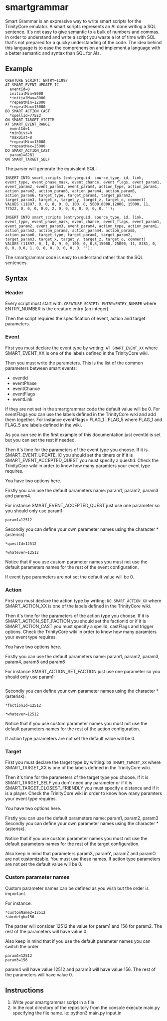 # smartgrammar
Smart Grammar is an expressive way to write smart scripts for the TrinityCore emulator. A smart scripts represents an AI done writing a SQL sentence. It's not easy to give semantic to a bulk of numbers and commas. In order to understand and write a script you waste a lot of time with SQL that's not prepared for a quicky understanding of the code. The idea behind this language is to ease the comprehension and implement a language with a better semantic and syntax than SQL for AIs.

## Example
```
CREATURE SCRIPT: ENTRY=11897 
AT SMART_EVENT_UPDATE_IC 
  eventId=0 
  initialMin=5000 
  *initialMax=8000 
  *repeatMin=12000 
  *repeatMax=15000 
DO SMART_ACTION_CAST 
  *spellId=77522 
ON SMART_TARGET_VICTIM 
AT SMART_EVENT_RANGE 
  eventId=1 
  *minDist=0 
  *maxDist=8 
  *repeatMin=15000 
  *repeatMax=25000 
DO SMART_ACTION_CAST 
  param1=8281 
ON SMART_TARGET_SELF
```

The parser will generate the equivalent SQL:
```
INSERT INTO smart_scripts (entryorguid, source_type, id, link, event_type, event_phase_mask, event_chance, event_flags, event_param1, event_param2, event_param3, event_param4, action_type, action_param1, action_param2, action_param3, action_param4, action_param5,  action_param6, target_type, target_param1, target_param2, target_param3, target_x, target_y, target_z, target_o, comment)
VALUES (11897, 0, 0, 0, 0, 0, 100, 0, 5000,8000,12000, 15000, 11, 77522, 0, 0, 0, 0,0, 2, 0, 0, 0, 0, 0, 0, 0, '');

INSERT INTO smart_scripts (entryorguid, source_type, id, link, event_type, event_phase_mask, event_chance, event_flags, event_param1, event_param2, event_param3, event_param4, action_type, action_param1, action_param2, action_param3, action_param4, action_param5,  action_param6, target_type, target_param1, target_param2, target_param3, target_x, target_y, target_z, target_o, comment)
VALUES (11897, 0, 1, 0, 9, 0, 100, 0, 0,8,15000, 25000, 11, 8281, 0, 0, 0, 0,0, 1, 0, 0, 0, 0, 0, 0, 0, '');
```

The smartgrammar code is easy to understand rather than the SQL sentences.

## Syntax

### Header

Every script must start with: ```CREATURE SCRIPT: ENTRY=ENTRY_NUMBER``` where ENTRY_NUMBER is the creature entry (an integer).

Then the script requires the specification of event, action and target parameters. 

### Event

First you must declare the event type by writing: ```AT SMART_EVENT_XX``` where SMART_EVENT_XX is one of the labels defined in the TrinityCore wiki.

Then you must write the parameters. This is the list of the common parameters between smart events:

- eventId
- eventPhase
- eventChance
- eventFlags
- eventLink

If they are not set in the smartgrammar code the default value will be 0. For eventFlags you can use the labels defined in the TrinityCore wiki and add them together. For instance eventFlags= FLAG_1 | FLAG_5 where FLAG_1 and FLAG_5 are labels defined in the wiki.

As you can see in the first example of this documentation just eventId is set but you can set the rest if needed.

Then it's time for the parameters of the event type you choose. If it is SMART_EVENT_UPDATE_IC you should set the timers or if it is SMART_EVENT_ACCEPTED_QUEST you must specify a questId. Check the TrinityCore wiki in order to know how many paramters your event type requires.

You have two options here.

Firstly you can use the default parameters name: param1, param2, param3 and param4.

For instance SMART_EVENT_ACCEPTED_QUEST just use one parameter so you should only use param1:

```
param1=12512
```

Secondly you can define your own parameter names using the character * (asterisk).

```
*questId=12512
```

```
*whatever=12512
```
Notice that if you use custom parameter names you must not use the default parameters names for the rest of the event configuration.

If event type parameters are not set the default value will be 0.

### Action

First you must declare the action type by writing: ```DO SMART_ACTION_XX``` where SMART_ACTION_XX is one of the labels defined in the TrinityCore wiki.

Then it's time for the parameters of the action type you choose. If it is SMART_ACTION_SET_FACTION you should set the factionId or if it is SMART_ACTION_CAST you must specify a spellId, castFlags and trigger options. Check the TrinityCore wiki in order to know how many paramters your event type requires.

You have two options here.

Firstly you can use the default parameters name: param1, param2, param3, param4, param5 and param6

For instance SMART_ACTION_SET_FACTION just use one parameter so you should only use param1:

```param1=20
```

Secondly you can define your own parameter names using the character * (asterisk).

```
*factionId=12512
```

```
*whatever=12512
```

Notice that if you use custom parameter names you must not use the default parameters names for the rest of the action configuration.

If action type parameters are not set the default value will be 0.

### Target

First you must declare the target type by writing: ```DO SMART_TARGET_XX``` where SMART_TARGET_XX is one of the labels defined in the TrinityCore wiki.

Then it's time for the parameters of the target type you choose. If it is SMART_TARGET_SELF you don't need any parameter or if it is SMART_TARGET_CLOSEST_FRIENDLY you must specify a distance and if it is a player. Check the TrinityCore wiki in order to know how many paramters your event type requires.

You have two options here.

Firstly you can use the default parameters name: param1, param2, param3
Secondly you can define your own parameter names using the character * (asterisk).

Notice that if you use custom parameter names you must not use the default parameters names for the rest of the target configuration.

Also keep in mind that parameters paramX, paramY, paramZ and paramO are not customizable. You must use these names.
If action type parameters are not set the default value will be 0.

### Custom parameter names

Custom parameter names can be defined as you wish but the order is important. 

For instance:

```
*customName2=12512
*abcdefgh=156
```
The parser will consider 12512 the value for param1 and 156 for param2. The rest of the parameters will have value 0.

Also keep in mind that if you use the default parameter names you can switch the order

```
param4=12512
param3=156
```
param4 will have value 12512 and param3 will have value 156. The rest of the parameters will have value 0.

## Instructions

1. Write your smartgrammar script in a file
2. In the root directory of the repository from the console execute main.py specifying the file name. ie: python3 main.py input.in



